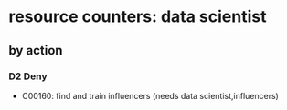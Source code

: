 # resource counters: data scientist

## by action


### D2 Deny
* C00160: find and train influencers (needs data scientist,influencers)
